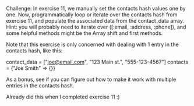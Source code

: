 Challenge: In exercise 11, we manually set the contacts hash values one by one. Now, programmatically loop or iterate over the contacts hash from exercise 11, and populate the associated data from the contact_data array. Hint: you will probably need to iterate over ([:email, :address, :phone]), and some helpful methods might be the Array shift and first methods.

Note that this exercise is only concerned with dealing with 1 entry in the contacts hash, like this:

contact_data = ["joe@email.com", "123 Main st.", "555-123-4567"]
contacts = {"Joe Smith" => {}}

As a bonus, see if you can figure out how to make it work with multiple entries in the contacts hash.

Already did this when I completed exercise 11 :)